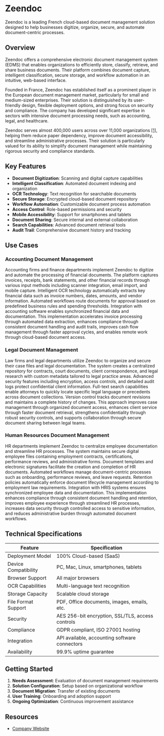 # Zeendoc

Zeendoc is a leading French cloud-based document management solution designed to help businesses digitize, organize, secure, and automate document-centric processes.

## Overview

Zeendoc offers a comprehensive electronic document management system (EDMS) that enables organizations to efficiently store, classify, retrieve, and share business documents. Their platform combines document capture, intelligent classification, secure storage, and workflow automation in an intuitive, web-based interface.

Founded in France, Zeendoc has established itself as a prominent player in the European document management market, particularly for small and medium-sized enterprises. Their solution is distinguished by its user-friendly design, flexible deployment options, and strong focus on security and compliance. The company has developed significant expertise in sectors with intensive document processing needs, such as accounting, legal, and healthcare.

Zeendoc serves almost 400,000 users across over 11,000 organizations [[1]](https://www.zeendoc.com/en/qui-sommes-nous/), helping them reduce paper dependency, improve document accessibility, and streamline administrative processes. Their solution is particularly valued for its ability to simplify document management while maintaining rigorous security and compliance standards.

## Key Features

- **Document Digitization**: Scanning and digital capture capabilities
- **Intelligent Classification**: Automated document indexing and organization
- **OCR Technology**: Text recognition for searchable documents
- **Secure Storage**: Encrypted cloud-based document repository
- **Workflow Automation**: Customizable document process automation
- **Access Control**: Role-based permissions and security
- **Mobile Accessibility**: Support for smartphones and tablets
- **Document Sharing**: Secure internal and external collaboration
- **Search Capabilities**: Advanced document retrieval tools
- **Audit Trail**: Comprehensive document history and tracking

## Use Cases

### Accounting Document Management

Accounting firms and finance departments implement Zeendoc to digitize and automate the processing of financial documents. The platform captures invoices, receipts, bank statements, and other financial records through various input methods including scanner integration, email import, and mobile capture. Intelligent OCR technology automatically extracts key financial data such as invoice numbers, dates, amounts, and vendor information. Automated workflows route documents for approval based on predefined business rules and spending thresholds. Integration with accounting software enables synchronized financial data and documentation. This implementation accelerates invoice processing through automated data extraction, enhances compliance through consistent document handling and audit trails, improves cash flow management through faster approval cycles, and enables remote work through cloud-based document access.

### Legal Document Management

Law firms and legal departments utilize Zeendoc to organize and secure their case files and legal documentation. The system creates a centralized repository for contracts, court documents, client correspondence, and legal research with custom metadata tailored to legal practice areas. Advanced security features including encryption, access controls, and detailed audit logs protect confidential client information. Full-text search capabilities enable attorneys to quickly locate specific legal language or precedents across document collections. Version control tracks document revisions and maintains a complete history of changes. This approach improves case management through organized document access, enhances client service through faster document retrieval, strengthens confidentiality through robust security controls, and supports collaboration through secure document sharing between legal teams.

### Human Resources Document Management

HR departments implement Zeendoc to centralize employee documentation and streamline HR processes. The system maintains secure digital employee files containing employment contracts, certifications, performance reviews, and administrative forms. Document templates and electronic signatures facilitate the creation and completion of HR documents. Automated workflows manage document-centric processes such as onboarding, performance reviews, and leave requests. Retention policies automatically enforce document lifecycle management according to employment law requirements. Integration with HRIS systems ensures synchronized employee data and documentation. This implementation enhances compliance through consistent document handling and retention, improves employee experience through streamlined HR processes, increases data security through controlled access to sensitive information, and reduces administrative burden through automated document workflows.

## Technical Specifications

| Feature | Specification |
|---------|---------------|
| Deployment Model | 100% Cloud-based (SaaS) |
| Device Compatibility | PC, Mac, Linux, smartphones, tablets |
| Browser Support | All major browsers |
| OCR Capabilities | Multi-language text recognition |
| Storage Capacity | Scalable cloud storage |
| File Format Support | PDF, Office documents, images, emails, etc. |
| Security | AES 256-bit encryption, SSL/TLS, access controls |
| Compliance | GDPR compliant, ISO 27001 hosting |
| Integration | API available, accounting software connectors |
| Availability | 99.9% uptime guarantee |

## Getting Started

1. **Needs Assessment**: Evaluation of document management requirements
2. **Solution Configuration**: Setup based on organizational workflow
3. **Document Migration**: Transfer of existing documents
4. **User Training**: Onboarding and adoption support
5. **Ongoing Optimization**: Continuous improvement assistance

## Resources

- [Company Website](https://www.zeendoc.com/)
